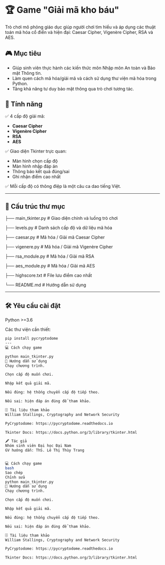 # 🏆 Game "Giải mã kho báu"

Trò chơi mô phỏng giáo dục giúp người chơi tìm hiểu và áp dụng các thuật toán mã hóa cổ điển và hiện đại: Caesar Cipher, Vigenère Cipher, RSA và AES.

## 🎮 Mục tiêu
- Giúp sinh viên thực hành các kiến thức môn Nhập môn An toàn và Bảo mật Thông tin.
- Làm quen cách mã hóa/giải mã và cách sử dụng thư viện mã hóa trong Python.
- Tăng khả năng tư duy bảo mật thông qua trò chơi tương tác.

## 🚀 Tính năng
✅ 4 cấp độ giải mã:
- **Caesar Cipher**
- **Vigenère Cipher**
- **RSA**
- **AES**

✅ Giao diện Tkinter trực quan:
- Màn hình chọn cấp độ
- Màn hình nhập đáp án
- Thông báo kết quả đúng/sai
- Ghi nhận điểm cao nhất

✅ Mỗi cấp độ có thông điệp là một câu ca dao tiếng Việt.

---

## 🧩 Cấu trúc thư mục

├── main_tkinter.py # Giao diện chính và luồng trò chơi

├── levels.py # Danh sách cấp độ và dữ liệu mã hóa

├── caesar.py # Mã hóa / Giải mã Caesar Cipher

├── vigenere.py # Mã hóa / Giải mã Vigenère Cipher

├── rsa_module.py # Mã hóa / Giải mã RSA

├── aes_module.py # Mã hóa / Giải mã AES

├── highscore.txt # File lưu điểm cao nhất

└── README.md # Hướng dẫn sử dụng



---

## 🛠️ Yêu cầu cài đặt

Python >=3.6

Các thư viện cần thiết:
```bash
pip install pycryptodome
---
💻 Cách chạy game

python main_tkinter.py
📝 Hướng dẫn sử dụng
Chạy chương trình.

Chọn cấp độ muốn chơi.

Nhập kết quả giải mã.

Nếu đúng: hệ thống chuyển cấp độ tiếp theo.

Nếu sai: hiện đáp án đúng để tham khảo.

🗄️ Tài liệu tham khảo
William Stallings, Cryptography and Network Security

PyCryptodome: https://pycryptodome.readthedocs.io

Tkinter Docs: https://docs.python.org/3/library/tkinter.html

🖋️ Tác giả
Nhóm sinh viên Đại học Đại Nam
GV hướng dẫn: ThS. Lê Thị Thùy Trang


💻 Cách chạy game
bash
Sao chép
Chỉnh sửa
python main_tkinter.py
📝 Hướng dẫn sử dụng
Chạy chương trình.

Chọn cấp độ muốn chơi.

Nhập kết quả giải mã.

Nếu đúng: hệ thống chuyển cấp độ tiếp theo.

Nếu sai: hiện đáp án đúng để tham khảo.

🗄️ Tài liệu tham khảo
William Stallings, Cryptography and Network Security

PyCryptodome: https://pycryptodome.readthedocs.io

Tkinter Docs: https://docs.python.org/3/library/tkinter.html

